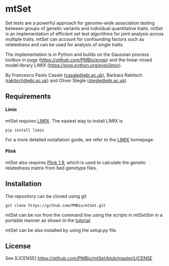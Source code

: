 mtSet
======

Set tests are a powerful approach for genome-wide association testing between groups of genetic variants and individual quantitative traits.
mtSet is an implementation of efficient set test algorithms for joint analysis across multiple traits. mtSet can account for confounding factors such as relatedness and can be used for analysis of single traits.

The implementation is in Python and builds on the Gaussian process toolbox in pygp (https://github.com/PMBio/pygp) and the linear mixed model library LIMIX (https://pypi.python.org/pypi/limix).

By Francesco Paolo Casale (casale@ebi.ac.uk), Barbara Rakitsch (rakitsch@ebi.ac.uk) and Oliver Stegle (stegle@ebi.ac.uk)

## Requirements

#### Limix
mtSet requires [LIMIX](https://pypi.python.org/pypi/limix). The easiest way to install LIMIX is

    pip install limix
  
For a more detailed installation guide, we refer to the [LIMIX](https://pypi.python.org/pypi/limix) homepage.

#### Plink
mtSet also requires [Plink 1.9](https://www.cog-genomics.org/plink2), which is used to calculate the genetic relatedness matrix from bed genotype files.

## Installation

The repository can be cloned using git

    git clone https://github.com/PMBio/mtSet.git
    
mtSet can be run from the command line using the scripts in _mtSet_/_bin_ in a portable manner as shown in the [tutorial](https://github.com/PMBio/mtSet/wiki/Tutorial).

mtSet can be also installed by using the _setup.py_ file.

## License
See [LICENSE] https://github.com/PMBio/mtSet/blob/master/LICENSE
